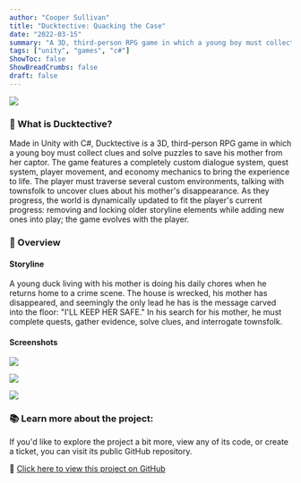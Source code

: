 ```yaml
---
author: "Cooper Sullivan"
title: "Ducktective: Quacking the Case"
date: "2022-03-15"
summary: "A 3D, third-person RPG game in which a young boy must collect clues and solve puzzles to save his mother from her captor."
tags: ["unity", "games", "c#"]
ShowToc: false
ShowBreadCrumbs: false
draft: false
---
```


![](/images/ducktective.png#center)

### 📖 What is Ducktective?
Made in Unity with C#, Ducktective is a 3D, third-person RPG game in which a young boy must collect clues and solve puzzles to save his mother from her captor.
The game features a completely custom dialogue system, quest system, player movement, and economy mechanics to bring the experience to life. The player must traverse several
custom environments, talking with townsfolk to uncover clues about his mother's disappearance. As they progress, the world is dynamically updated to fit the player's
current progress: removing and locking older storyline elements while adding new ones into play; the game evolves with the player.

### 🔎 Overview
#### Storyline
A young duck living with his mother is doing his daily chores when he returns home to a crime scene. The house is wrecked, his mother has disappeared,
and seemingly the only lead he has is the message carved into the floor: "I'LL KEEP HER SAFE." In his search for his mother, he must complete quests,
gather evidence, solve clues, and interrogate townsfolk.
#### Screenshots
![](/images/ducktective/screenshot-01.png#center)

![](/images/ducktective/screenshot-02.png#center)

![](/images/ducktective/screenshot-03.png#center)

### 📚 Learn more about the project:
If you'd like to explore the project a bit more, view any of its code, or create a ticket,
you can visit its public GitHub repository.

🔗 [Click here to view this project on GitHub](https://github.com/coopersully/ducktective)
